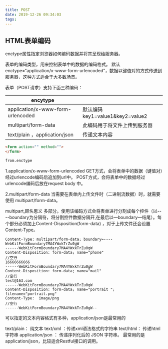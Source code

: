 ```yaml
---
title: POST
date: 2019-12-26 09:34:03
tags:
---
```


## HTML表单编码

enctype属性指定浏览器如何编码数据并将其呈现给服务器。

表单的编码类型，用来控制表单中的数据的编码格式。 默认 enctype=“application/x-www-form-urlencoded”，数据以键值对的方式传送到服务器，这种方式适合于大多数场景。

表单（POST请求）支持下面三种编码：

|encytype||
|----|----|
|application/x-www-form-urlencoded|默认编码 key1=value1&key2=value2|
|multipart/form-data|此编码用于将文件上传到服务器|
|text/plain ，application/json|传递文本内容|


```html
<form action="" method="">
</form>

from.enctype
```


1.application/x-www-form-urlencoded
GET方式，会将表单中的数据（键值对）经过urlencode编码后追加到url中。
POST方式，会将表单中的数据经过urlencode编码后放在request body 中。

2.multipart/form-data
当需要在表单内上传文件时（二进制流数据）时，就需要使用 multipart/form-data。

multipart,顾名思义 多部分。使用该编码方式会将表单进行分割成每个控件（以----boundary为分隔符，将分割控件数据分隔开,在最后以—boundary—结尾）。每个部分必须加上Content-Disposition(form-data) ，对于上传文件还会设置Content-Type。

```
Content-Type: multipart/form-data; boundary=----WebKitFormBoundary7MA4YWxkTrZu0gW
------WebKitFormBoundary7MA4YWxkTrZu0gW
Content-Disposition: form-data; name="phone"
//空行
16666666666
------WebKitFormBoundary7MA4YWxkTrZu0gW
Content-Disposition: form-data; name="mail"
//空行
test@163.com
------WebKitFormBoundary7MA4YWxkTrZu0gW
Content-Disposition: form-data; name="portrait "; filename="portrait.png"
Content-Type:  image/png
//空行
------WebKitFormBoundary7MA4YWxkTrZu0gW--
```


可以指定的文本内容格式有多种，application/json是最常用的

text/plain： 纯文本
text/xml ：传递xml语法格式的字符串
text/html： 传递html字符串
application/json ： 传递序列化后的 JSON 字符串。
最常用的是application/json，比较适合Restful接口的调用。